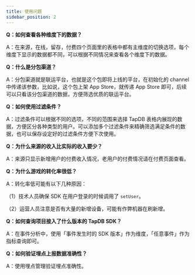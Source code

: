 ```yaml
---
title: 使用问题
sidebar_position: 2
---
```


**Q：如何查看各种维度下的数据？**

A：在来源，在线，留存，付费四个页面里的表格中都有主维度的切换选项，每个维度下显示的数据都不同，可以根据不同情况来查看各个维度下的数据。

**Q：什么是分包渠道？**

A：分包渠道就是联运平台，也就是这个包即将上线的平台，在初始化的 channel 中传递该参数，比如说，这个包上架 App Store，就传递 App Store 即可，后续可以只看该分包渠道的数据，方便筛选优质的联运平台。

**Q：如何使用过滤条件？**

A：过滤条件可以根据不同的选项，不同的范围来选择 TapDB 表格内展现的数据，方便区分各种类型的用户。可以添加多个过滤条件来精确筛选满足条件的数据，也可以保存设定好的过滤条件方便下次使用。

**Q：为什么来源的收入比实际的收入要少？**

A：来源只显示新增用户的付费收入情况，老用户的付费情况请在付费页面查看。

**Q：为什么游戏的转化率很低？**

A：转化率低可能有以下几种原因：

（1）技术人员确保 SDK 在用户登录的时候调用了 `setUser`。

（2）运营人员注意是否有大量的新增设备，可能有作弊机器在刷新增。

**Q：如何查询项目接入了什么版本的 TapDB SDK？**

A：在事件分析中，使用「事件发生时的 SDK 版本」作为维度，「任意事件」作为指标查询即可。

**Q：如何验证埋点上报数据准确性？**

A：使用埋点管理验证埋点准确性。
